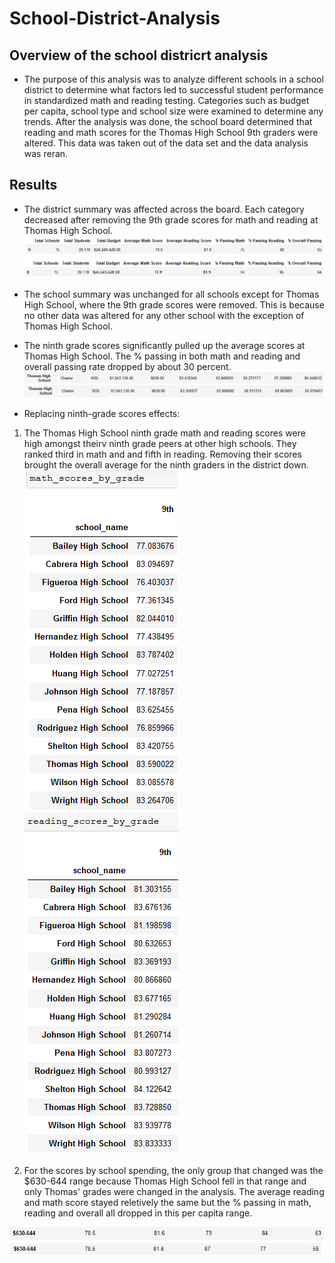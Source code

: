 # School-District-Analysis

## Overview of the school districrt analysis
  * The purpose of this analysis was to analyze different schools in a school district to determine what factors led to successful student performance in standardized math and reading testing. Categories such as budget per capita, school type and school size were examined to determine any trends. After the analysis was done, the school board determined that reading and math scores for the Thomas High School 9th graders were altered. This data was taken out of the data set and the data analysis was reran. 
  
## Results
  * The district summary was affected across the board. Each category decreased after removing the 9th grade scores for math and reading at Thomas High School. 
  ![Old_district_summary](https://github.com/chenylk/School-District-Analysis/blob/master/Resources/old_district_summary.PNG)
  ![New_district_summary](https://github.com/chenylk/School-District-Analysis/blob/master/Resources/new_district_summary.PNG)
  
  * The school summary was unchanged for all schools except for Thomas High School, where the 9th grade scores were removed. This is because no other data was altered for any other school with the exception of Thomas High School. 
  
  * The ninth grade scores significantly pulled up the average scores at Thomas High School. The % passing in both math and reading and overall passing rate dropped by about 30 percent.
  ![Old_school_summary](https://github.com/chenylk/School-District-Analysis/blob/master/Resources/old_school_summary.PNG)
  ![new_school_summary](https://github.com/chenylk/School-District-Analysis/blob/master/Resources/new_school_summary.PNG)
  
  * Replacing ninth-grade scores effects:
   1. The Thomas High School ninth grade math and reading scores were high amongst theirv ninth grade peers at other high schools. They ranked third in math and and fifth in reading. Removing their scores brought the overall average for the ninth graders in the district down. 
   ![math_scores](https://github.com/chenylk/School-District-Analysis/blob/master/Resources/math_scores_bygrade.PNG)
   ![reading_scores](https://github.com/chenylk/School-District-Analysis/blob/master/Resources/reading_scores_bygrade.PNG)
   
   2. For the scores by school spending, the only group that changed was the $630-644 range because Thomas High School fell in that range and only Thomas' grades were changed in the analysis. The average reading and math score stayed reletively the same but the % passing in math, reading and overall all dropped in this per capita range. 
   
   ![old_spendingscores](https://github.com/chenylk/School-District-Analysis/blob/master/Resources/old_schoolspending.PNG)
   ![new_spending_scores](https://github.com/chenylk/School-District-Analysis/blob/master/Resources/new_schoolspending.PNG)
  

